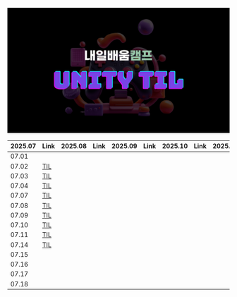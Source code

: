 ![thumbnail](./.resources/thumbnail.png)

|2025.07|Link|2025.08|Link|2025.09|Link|2025.10|Link|2025.11|Link|
|---|---|---|---|---|---|---|---|---|---|
|07.01|  |  |  |  |  |  |  |  |  |
|07.02|[TIL](Documents/2025_07_02_TIL.md)|  |  |  |  |  |  |  |  |
|07.03|[TIL](Documents/2025_07_03_TIL.md)|  |  |  |  |  |  |  |  |
|07.04|[TIL](Documents/2025_07_04_TIL.md)|  |  |  |  |  |  |  |  |
|07.07|[TIL](Documents/2025_07_07_TIL.md)|  |  |  |  |  |  |  |  |
|07.08|[TIL](Documents/2025_07_08_TIL.md)|  |  |  |  |  |  |  |  |
|07.09|[TIL](Documents/2025_07_09_TIL.md)|  |  |  |  |  |  |  |  |
|07.10|[TIL](Documents/2025_07_10_TIL.md)|  |  |  |  |  |  |  |  |
|07.11|[TIL](Documents/2025_07_11_TIL.md)|  |  |  |  |  |  |  |  |
|07.14|[TIL](Documents/2025_07_14_TIL.md)|  |  |  |  |  |  |  |  |
|07.15|  |  |  |  |  |  |  |  |  |
|07.16|  |  |  |  |  |  |  |  |  |
|07.17|  |  |  |  |  |  |  |  |  |
|07.18|  |  |  |  |  |  |  |  |  |
